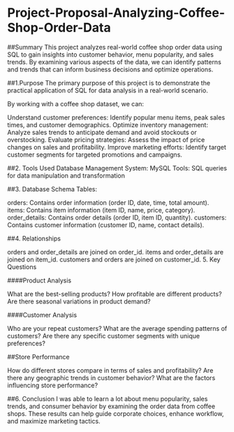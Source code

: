# Project-Proposal-Analyzing-Coffee-Shop-Order-Data
##Summary
This project analyzes real-world coffee shop order data using SQL to gain insights into customer behavior, menu popularity, and sales trends. By examining various aspects of the data, we can identify patterns and trends that can inform business decisions and optimize operations.

##1.Purpose
The primary purpose of this project is to demonstrate the practical application of SQL for data analysis in a real-world scenario. 

By working with a coffee shop dataset, we can:

Understand customer preferences: Identify popular menu items, peak sales times, and customer demographics.
Optimize inventory management: Analyze sales trends to anticipate demand and avoid stockouts or overstocking.
Evaluate pricing strategies: Assess the impact of price changes on sales and profitability.
Improve marketing efforts: Identify target customer segments for targeted promotions and campaigns.

##2. Tools Used
Database Management System: MySQL 
Tools: SQL queries for data manipulation and transformation

##3. Database Schema
Tables:

orders: Contains order information (order ID, date, time, total amount).
items: Contains item information (item ID, name, price, category).
order_details: Contains order details (order ID, item ID, quantity).
customers: Contains customer information (customer ID, name, contact details).

##4. Relationships

orders and order_details are joined on order_id.
items and order_details are joined on item_id.
customers and orders are joined on customer_id.
5. Key Questions

####Product Analysis

What are the best-selling products?
How profitable are different products?
Are there seasonal variations in product demand?

####Customer Analysis

Who are your repeat customers?
What are the average spending patterns of customers?
Are there any specific customer segments with unique preferences?

##Store Performance

How do different stores compare in terms of sales and profitability?
Are there any geographic trends in customer behavior?
What are the factors influencing store performance?

##6. Conclusion
I was able to learn a lot about menu popularity, sales trends, and consumer behavior by examining the order data from coffee shops. These results can help guide corporate choices, enhance workflow, and maximize marketing tactics.
